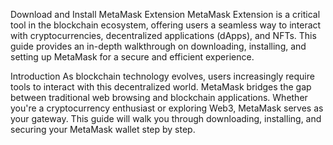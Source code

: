 Download and Install MetaMask Extension
MetaMask Extension is a critical tool in the blockchain ecosystem, offering users a seamless way to interact with cryptocurrencies, decentralized applications (dApps), and NFTs. This guide provides an in-depth walkthrough on downloading, installing, and setting up MetaMask for a secure and efficient experience.

Introduction
As blockchain technology evolves, users increasingly require tools to interact with this decentralized world. MetaMask bridges the gap between traditional web browsing and blockchain applications. Whether you're a cryptocurrency enthusiast or exploring Web3, MetaMask serves as your gateway. This guide will walk you through downloading, installing, and securing your MetaMask wallet step by step.
